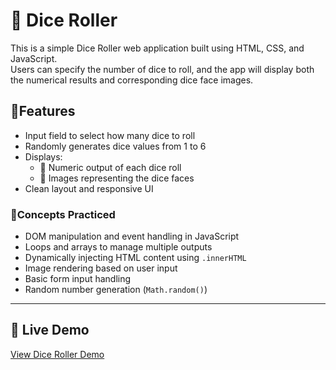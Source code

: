 # 🎲 Dice Roller

This is a simple Dice Roller web application built using HTML, CSS, and JavaScript.  
Users can specify the number of dice to roll, and the app will display both the numerical results and corresponding dice face images.

## 🎯Features

- Input field to select how many dice to roll
- Randomly generates dice values from 1 to 6
- Displays:
  - 🎲 Numeric output of each dice roll
  - 🎲 Images representing the dice faces
- Clean layout and responsive UI

### 🧠Concepts Practiced
- DOM manipulation and event handling in JavaScript
- Loops and arrays to manage multiple outputs
- Dynamically injecting HTML content using `.innerHTML`
- Image rendering based on user input
- Basic form input handling
- Random number generation (`Math.random()`)

---

## 🔗 Live Demo  
[View Dice Roller Demo](https://malleswari-jonnadula.github.io/Web-dev-projects/dice-roller/)

